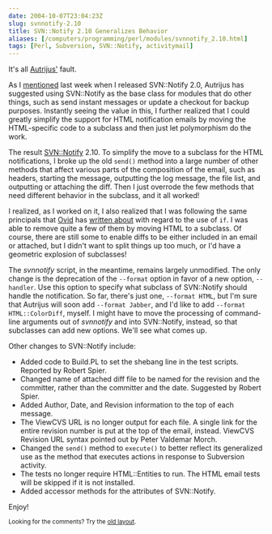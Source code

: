 ```yaml
--- 
date: 2004-10-07T23:04:23Z
slug: svnnotify-2.10
title: SVN::Notify 2.10 Generalizes Behavior
aliases: [/computers/programming/perl/modules/svnnotify_2.10.html]
tags: [Perl, Subversion, SVN::Notify, activitymail]
---
```


<p>It's all <a href="http://www.autrijus.org/" title="Autrijus.Home">Autrijus'</a> fault.</p>

<p>As I <a href="/computers/programming/perl/modules/svnnotify_2.0.html" title="SVN::Notify 2.0 Hitting CPAN">mentioned</a> last week when I released SVN::Notify 2.0, Autrijus has suggested using SVN::Notify as the base class for modules that do other things, such as send instant messages or update a checkout for backup purposes. Instantly seeing the value in this, I further realized that I could greatly simplify the support for HTML notification emails by moving the HTML-specific code to a subclass and then just let polymorphism do the work.</p>

<p>The result <a href="http://search.cpan.org/dist/SVN-Notify/" title="SVN::Notify on CPAN">SVN::Notify</a> 2.10. To simplify the move to a subclass for the HTML notifications, I broke up the old <code>send()</code> method into a large number of other methods that affect various parts of the composition of the email, such as headers, starting the message, outputting the log message, the file list, and outputting or attaching the diff. Then I just overrode the few methods that need different behavior in the subclass, and it all worked!</p>

<p>I realized, as I worked on it, I also realized that I was following the same principals that <a href="http://use.perl.org/~Ovid/" title="Ovid's Journal">Ovid</a> has <a href="http://www.perlmonks.org/index.pl?node_id=392248" title="&#x201c;if&#x201d; Considered Harmful in OO programming">written about</a> with regard to the use of <code>if</code>. I was able to remove quite a few of them by moving HTML to a subclass. Of course, there are still some to enable diffs to be either included in an email or attached, but I didn't want to split things up too much, or I'd have a geometric explosion of subclasses!</p>

<p>The <em>svnnotify</em> script, in the meantime, remains largely unmodified. The only change is the deprecation of the <code>--format</code> option in favor of a new option, <code>--handler</code>. Use this option to specify what subclass of SVN::Notify should handle the notification. So far, there's just one, <code>--format HTML</code>, but I'm sure that Autrijus will soon add <code>--format Jabber</code>, and I'd like to add <code>--format HTML::ColorDiff</code>, myself. I might have to move the processing of command-line arguments out of <em>svnnotify</em> and into SVN::Notify, instead, so that subclasses can add new options. We'll see what comes up.</p>

<p>Other changes to SVN::Notify include:</p>

<ul>
  <li>Added code to Build.PL to set the shebang line in the test
        scripts. Reported by Robert Spier.</li>
  <li>Changed name of attached diff file to be named for the revision
        and the committer, rather than the committer and the date.
        Suggested by Robert Spier.</li>
  <li>Added Author, Date, and Revision information to the top of each
        message.</li>
  <li>The ViewCVS URL is no longer output for each file. A single link
        for the entire revision number is put at the top of the email,
        instead. ViewCVS Revision URL syntax pointed out by Peter
        Valdemar Morch.</li>
  <li>Changed the <code>send()</code> method to <code>execute()</code> to better reflect
        its generalized use as the method that executes actions in
        response to Subversion activity.</li>
  <li>The tests no longer require HTML::Entities to run. The HTML
        email tests will be skipped if it is not installed.</li>
  <li>Added accessor methods for the attributes of SVN::Notify.</li>
</ul>

<p>Enjoy!</p>

<p class="past"><small>Looking for the comments? Try the <a rel="nofollow" href="//past.justatheory.com/computers/programming/perl/modules/svnnotify_2.10.html">old layout</a>.</small></p>


